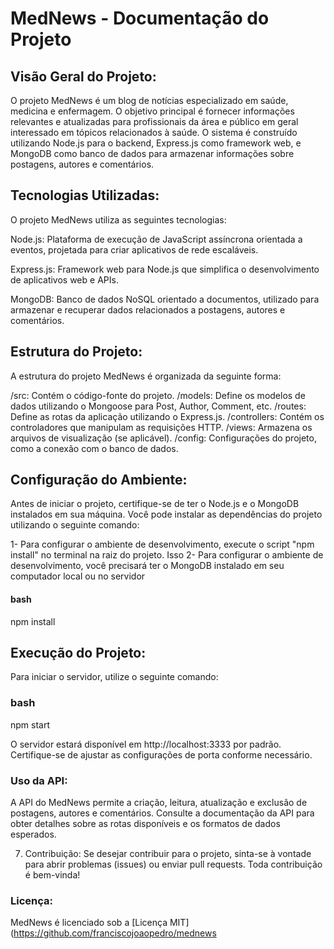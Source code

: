 # MedNews - Documentação do Projeto

## Visão Geral do Projeto:
O projeto MedNews é um blog de notícias especializado em saúde, medicina e enfermagem. O objetivo principal é fornecer informações relevantes e atualizadas para profissionais da área e público em geral interessado em tópicos relacionados à saúde. O sistema é construído utilizando Node.js para o backend, Express.js como framework web, e MongoDB como banco de dados para armazenar informações sobre postagens, autores e comentários.

## Tecnologias Utilizadas:
O projeto MedNews utiliza as seguintes tecnologias:

Node.js: Plataforma de execução de JavaScript assíncrona orientada a eventos, projetada para criar aplicativos de rede escaláveis.

Express.js: Framework web para Node.js que simplifica o desenvolvimento de aplicativos web e APIs.

MongoDB: Banco de dados NoSQL orientado a documentos, utilizado para armazenar e recuperar dados relacionados a postagens, autores e comentários.

## Estrutura do Projeto:
A estrutura do projeto MedNews é organizada da seguinte forma:

/src: Contém o código-fonte do projeto.
/models: Define os modelos de dados utilizando o Mongoose para Post, Author, Comment, etc.
/routes: Define as rotas da aplicação utilizando o Express.js.
/controllers: Contém os controladores que manipulam as requisições HTTP.
/views: Armazena os arquivos de visualização (se aplicável).
/config: Configurações do projeto, como a conexão com o banco de dados.
## Configuração do Ambiente:
Antes de iniciar o projeto, certifique-se de ter o Node.js e o MongoDB instalados em sua máquina. Você pode instalar as dependências do projeto utilizando o seguinte comando:

1- Para configurar o ambiente de desenvolvimento, execute o script "npm install" no terminal na raiz do projeto. Isso
2- Para configurar o ambiente de desenvolvimento, você precisará ter o MongoDB instalado em seu computador local ou no servidor

#### bash
npm install

## Execução do Projeto:
Para iniciar o servidor, utilize o seguinte comando:

### bash

npm start

O servidor estará disponível em http://localhost:3333 por padrão. Certifique-se de ajustar as configurações de porta conforme necessário.

### Uso da API:
A API do MedNews permite a criação, leitura, atualização e exclusão de postagens, autores e comentários. Consulte a documentação da API para obter detalhes sobre as rotas disponíveis e os formatos de dados esperados.

7. Contribuição:
Se desejar contribuir para o projeto, sinta-se à vontade para abrir problemas (issues) ou enviar pull requests. Toda contribuição é bem-vinda!

### Licença:
MedNews é licenciado sob a [Licença MIT](https://github.com/franciscojoaopedro/mednews
